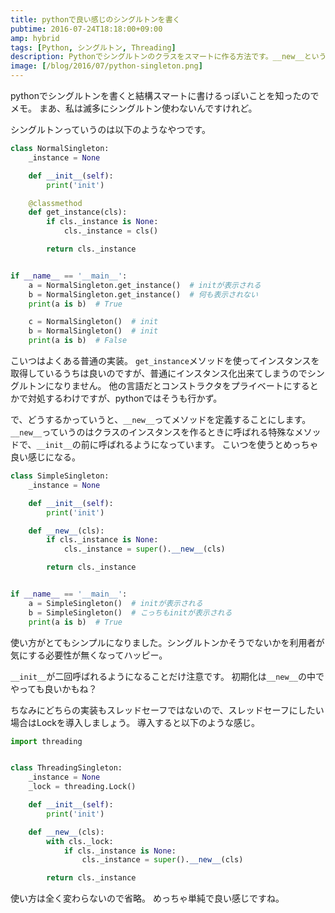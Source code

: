 ```yaml
---
title: pythonで良い感じのシングルトンを書く
pubtime: 2016-07-24T18:18:00+09:00
amp: hybrid
tags: [Python, シングルトン, Threading]
description: Pythonでシングルトンのクラスをスマートに作る方法です。__new__というメソッドを使用することで、通常のクラスと同じようなインターフェースで使えるようにしています。
image: [/blog/2016/07/python-singleton.png]
---
```


pythonでシングルトンを書くと結構スマートに書けるっぽいことを知ったのでメモ。
まあ、私は滅多にシングルトン使わないんですけれど。

シングルトンっていうのは以下のようなやつです。
``` python
class NormalSingleton:
    _instance = None

    def __init__(self):
        print('init')

    @classmethod
    def get_instance(cls):
        if cls._instance is None:
            cls._instance = cls()

        return cls._instance


if __name__ == '__main__':
    a = NormalSingleton.get_instance()  # initが表示される
    b = NormalSingleton.get_instance()  # 何も表示されない
    print(a is b)  # True

    c = NormalSingleton()  # init
    b = NormalSingleton()  # init
    print(a is b)  # False
```
こいつはよくある普通の実装。
`get_instance`メソッドを使ってインスタンスを取得しているうちは良いのですが、普通にインスタンス化出来てしまうのでシングルトンになりません。
他の言語だとコンストラクタをプライベートにするとかで対処するわけですが、pythonではそうも行かず。

で、どうするかっていうと、`__new__`ってメソッドを定義することにします。
`__new__`っていうのはクラスのインスタンスを作るときに呼ばれる特殊なメソッドで、`__init__`の前に呼ばれるようになっています。
こいつを使うとめっちゃ良い感じになる。

``` python
class SimpleSingleton:
    _instance = None

    def __init__(self):
        print('init')

    def __new__(cls):
        if cls._instance is None:
            cls._instance = super().__new__(cls)

        return cls._instance


if __name__ == '__main__':
    a = SimpleSingleton()  # initが表示される
    b = SimpleSingleton()  # こっちもinitが表示される
    print(a is b)  # True
```
使い方がとてもシンプルになりました。シングルトンかそうでないかを利用者が気にする必要性が無くなってハッピー。

`__init__`が二回呼ばれるようになることだけ注意です。
初期化は`__new__`の中でやっても良いかもね？

ちなみにどちらの実装もスレッドセーフではないので、スレッドセーフにしたい場合はLockを導入しましょう。
導入すると以下のような感じ。
``` python
import threading


class ThreadingSingleton:
    _instance = None
    _lock = threading.Lock()

    def __init__(self):
        print('init')

    def __new__(cls):
        with cls._lock:
            if cls._instance is None:
                cls._instance = super().__new__(cls)

        return cls._instance
```
使い方は全く変わらないので省略。
めっちゃ単純で良い感じですね。
